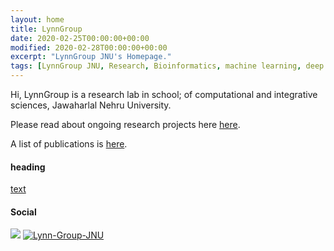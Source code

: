 ```yaml
---
layout: home
title: LynnGroup
date: 2020-02-25T00:00:00+00:00
modified: 2020-02-28T00:00:00+00:00
excerpt: "LynnGroup JNU's Homepage."
tags: [LynnGroup JNU, Research, Bioinformatics, machine learning, deep learning, home]
---
```

 

Hi, LynnGroup is a research lab in school; of computational and integrative sciences, Jawaharlal Nehru University.






Please read about ongoing research projects here [here](https://lynngroup.github.io/research/).

A list of publications is [here](https://lynngroup.github.io/publications/).



#### heading

[text](https://url)



#### Social 

[<img src="https://img.shields.io/badge/LinkedIn-blue?style=flat&logo=linkedin&labelColor=black"/>](https://www.linkedin.com/in//)
[<img src="https://img.shields.io/badge/GitHub-black?style=flat&logo=github" alt="Lynn-Group-JNU"/>](https://github.com/Lynn-Group-JNU)





